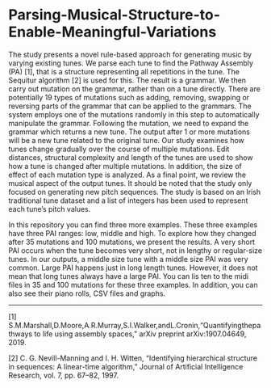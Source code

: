 # Parsing-Musical-Structure-to-Enable-Meaningful-Variations

The study presents a novel rule-based approach for generating music by varying existing tunes. We parse each tune to find the Pathway Assembly (PA) [1], that is a structure representing all repetitions in the tune. The Sequitur algorithm [2] is used for this. The result is a grammar. We then carry out mutation on the grammar, rather than on a tune directly. There are potentially 19 types of mutations such as adding, removing, swapping or reversing parts of the grammar that can be applied to the grammars. The system employs one of the mutations randomly in this step to automatically manipulate the grammar. Following the mutation, we need to expand the grammar which returns a new tune. The output after 1 or more mutations will be a new tune related to the original tune. Our study examines how tunes change gradually over the course of multiple mutations. Edit distances, structural complexity and length of the tunes are used to show how a tune is changed after multiple mutations. In addition, the size of effect of each mutation type is analyzed. As a final point, we review the musical aspect of the output tunes. It should be noted that the study only focused on generating new pitch sequences. The study is based on an Irish traditional tune dataset and a list of integers has been used to represent each tune’s pitch values.

In this repository you can find three more examples. These three examples have three PAI ranges: low, middle and high. To explore how they changed after 35 mutations and 100 mutations, we present the results. A very short PAI occurs when the tune becomes very short, not in lengthy or regular-size tunes. In our outputs, a middle size tune with a middle size PAI was very common. Large PAI happens just in long length tunes. However, it does not mean that long tunes always have a large PAI. You can lis ten to the midi files in 35 and 100 mutations for these three examples. In addition, you can also see their piano rolls, CSV files and graphs.


----------------------------------------------------------------------------------------------------------------------------------
[1] S.M.Marshall,D.Moore,A.R.Murray,S.I.Walker,andL.Cronin,“Quantifyingthepathways to life using assembly spaces,” arXiv preprint arXiv:1907.04649, 2019.

[2] C. G. Nevill-Manning and I. H. Witten, “Identifying hierarchical structure in sequences: A linear-time algorithm,” Journal of Artificial Intelligence Research, vol. 7, pp. 67–82, 1997.
